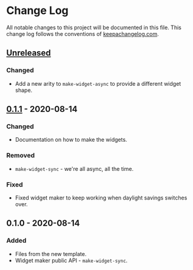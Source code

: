 # Change Log
All notable changes to this project will be documented in this file. This change log follows the conventions of [keepachangelog.com](http://keepachangelog.com/).

## [Unreleased]
### Changed
- Add a new arity to `make-widget-async` to provide a different widget shape.

## [0.1.1] - 2020-08-14
### Changed
- Documentation on how to make the widgets.

### Removed
- `make-widget-sync` - we're all async, all the time.

### Fixed
- Fixed widget maker to keep working when daylight savings switches over.

## 0.1.0 - 2020-08-14
### Added
- Files from the new template.
- Widget maker public API - `make-widget-sync`.

[Unreleased]: https://github.com/your-name/codewars/compare/0.1.1...HEAD
[0.1.1]: https://github.com/your-name/codewars/compare/0.1.0...0.1.1

